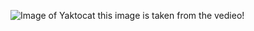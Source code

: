 ![Image of Yaktocat](https://octodex.github.com/images/yaktocat.png)
this image is taken from the vedieo!
